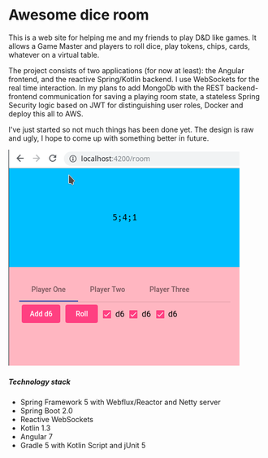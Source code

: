 Awesome dice room
=============

This is a web site for helping me and my friends to play D&D like games. It allows a Game Master and players to roll dice, play tokens, chips, cards, whatever on a virtual table.

The project consists of two applications (for now at least): the Angular frontend, and the reactive Spring/Kotlin backend. I use WebSockets for the real time interaction. In my plans to add MongoDb with the REST backend-frontend communication for saving a playing room state, a stateless Spring Security logic based on JWT for distinguishing user roles, Docker and deploy this all to AWS.

I've just started so not much things has been done yet. The design is raw and ugly, I hope to come up with something better in future.

![room](https://raw.githubusercontent.com/hiper2d/awesome-dice-room/master/doc/room.png)

##### Technology stack
* Spring Framework 5 with Webflux/Reactor and Netty server
* Spring Boot 2.0
* Reactive WebSockets
* Kotlin 1.3
* Angular 7
* Gradle 5 with Kotlin Script and jUnit 5
